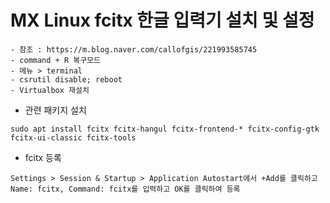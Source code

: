 
# MX Linux fcitx 한글 입력기 설치 및 설정

```
- 참조 : https://m.blog.naver.com/callofgis/221993585745
- command + R 복구모드
- 메뉴 > terminal
- csrutil disable; reboot
- Virtualbox 재설치 
```

- 관련 패키지 설치
``` 
sudo apt install fcitx fcitx-hangul fcitx-frontend-* fcitx-config-gtk fcitx-ui-classic fcitx-tools
```

- fcitx 등록
```
Settings > Session & Startup > Application Autostart에서 +Add를 클릭하고 Name: fcitx, Command: fcitx를 입력하고 OK를 클릭하여 등록
```
  
